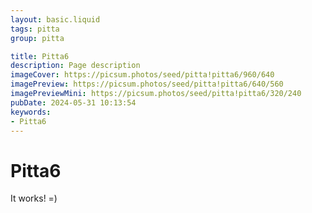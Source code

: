 ```yaml
---
layout: basic.liquid
tags: pitta
group: pitta

title: Pitta6
description: Page description
imageCover: https://picsum.photos/seed/pitta!pitta6/960/640
imagePreview: https://picsum.photos/seed/pitta!pitta6/640/560
imagePreviewMini: https://picsum.photos/seed/pitta!pitta6/320/240
pubDate: 2024-05-31 10:13:54
keywords:
- Pitta6
---
```


# Pitta6

It works! =)
